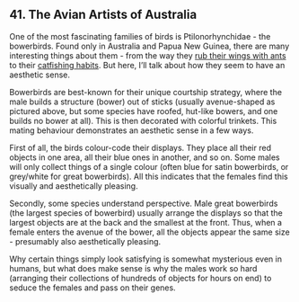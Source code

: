 
## 41. The Avian Artists of Australia

One of the most fascinating families of birds is Ptilonorhynchidae - the bowerbirds. Found only in Australia and Papua New Guinea, there are many interesting things about them - from the way they [rub their wings with ants](https://en.wikipedia.org/wiki/Anting_(bird_activity)#History "en.wikipedia.org") to their [catfishing habits](https://www.digitalspy.com/tv/a816683/planet-earth-bird-catfished-heart-david-attenborough-narrates/ "www.digitalspy.com"). But here, I’ll talk about how they seem to have an aesthetic sense.

Bowerbirds are best-known for their unique courtship strategy, where the male builds a structure (bower) out of sticks (usually avenue-shaped as pictured above, but some species have roofed, hut-like bowers, and one builds no bower at all). This is then decorated with colorful trinkets. This mating behaviour demonstrates an aesthetic sense in a few ways.

First of all, the birds colour-code their displays. They place all their red objects in one area, all their blue ones in another, and so on. Some males will only collect things of a single colour (often blue for satin bowerbirds, or grey/white for great bowerbirds). All this indicates that the females find this visually and aesthetically pleasing.

Secondly, some species understand perspective. Male great bowerbirds (the largest species of bowerbird) usually arrange the displays so that the largest objects are at the back and the smallest at the front. Thus, when a female enters the avenue of the bower, all the objects appear the same size - presumably also aesthetically pleasing.

Why certain things simply look satisfying is somewhat mysterious even in humans, but what does make sense is why the males work so hard (arranging their collections of hundreds of objects for hours on end) to seduce the females and pass on their genes.

